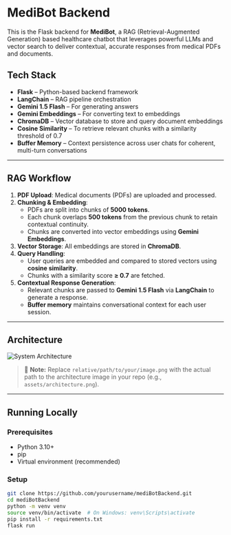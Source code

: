 #  MediBot Backend

This is the Flask backend for **MediBot**, a RAG (Retrieval-Augmented Generation) based healthcare chatbot that leverages powerful LLMs and vector search to deliver contextual, accurate responses from medical PDFs and documents.

##  Tech Stack

- **Flask** – Python-based backend framework
- **LangChain** – RAG pipeline orchestration
- **Gemini 1.5 Flash** – For generating answers
- **Gemini Embeddings** – For converting text to embeddings
- **ChromaDB** – Vector database to store and query document embeddings
- **Cosine Similarity** – To retrieve relevant chunks with a similarity threshold of 0.7
- **Buffer Memory** – Context persistence across user chats for coherent, multi-turn conversations

---

##  RAG Workflow

1. **PDF Upload**: Medical documents (PDFs) are uploaded and processed.
2. **Chunking & Embedding**:
   - PDFs are split into chunks of **5000 tokens**.
   - Each chunk overlaps **500 tokens** from the previous chunk to retain contextual continuity.
   - Chunks are converted into vector embeddings using **Gemini Embeddings**.
3. **Vector Storage**: All embeddings are stored in **ChromaDB**.
4. **Query Handling**:
   - User queries are embedded and compared to stored vectors using **cosine similarity**.
   - Chunks with a similarity score **≥ 0.7** are fetched.
5. **Contextual Response Generation**:
   - Relevant chunks are passed to **Gemini 1.5 Flash** via **LangChain** to generate a response.
   - **Buffer memory** maintains conversational context for each user session.

---

##  Architecture

![System Architecture](relative/path/to/your/image.png)

> 📌 **Note:** Replace `relative/path/to/your/image.png` with the actual path to the architecture image in your repo (e.g., `assets/architecture.png`).

---

##  Running Locally

### Prerequisites

- Python 3.10+
- pip
- Virtual environment (recommended)

### Setup

```bash
git clone https://github.com/yourusername/mediBotBackend.git
cd mediBotBackend
python -m venv venv
source venv/bin/activate  # On Windows: venv\Scripts\activate
pip install -r requirements.txt
flask run
